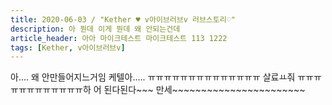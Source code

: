 ```yaml
---
title: 2020-06-03 / "Kether ♥ v아이브러브v 러브스토리♡"
description: 아 뭔데 이게 뭔데 왜 안되는건데
article_header: 아아 마이크테스트 마이크테스트 113 1222
tags: [Kether, v아이브러브v]
---
```


아.... 왜 안만들어지느거임 케텔아..... ㅠㅠㅠㅠㅠㅠㅠㅠㅠㅠㅠㅠㅠㅠ 살료ㅛ줘 ㅠㅠㅠㅠㅠㅠㅠㅠㅠㅠㅠㅠ하 
어 된다된다~~~ 만세~~~~~~~~~~~~~~~~~~~~~~~
